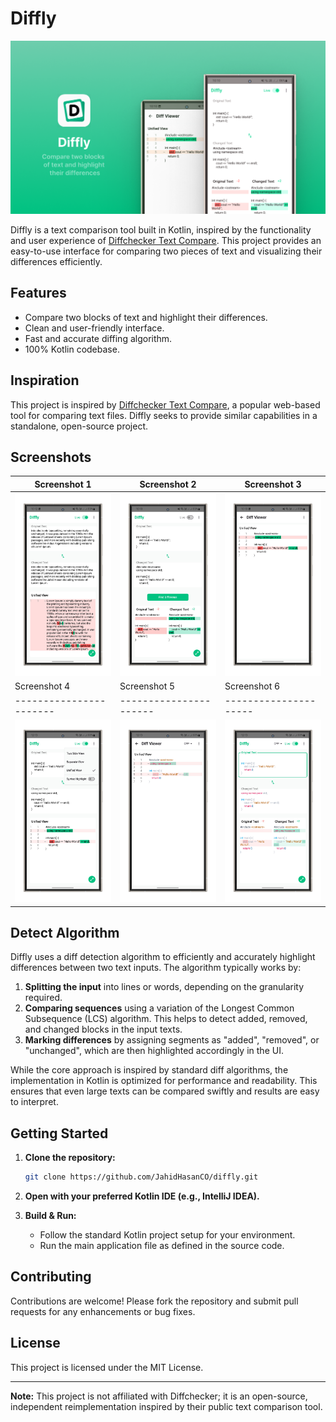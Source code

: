 # Diffly

![Logo](ART/Cover.png)

Diffly is a text comparison tool built in Kotlin, inspired by the functionality and user experience of [Diffchecker Text Compare](https://www.diffchecker.com/text-compare/). This project provides an easy-to-use interface for comparing two pieces of text and visualizing their differences efficiently.

## Features

- Compare two blocks of text and highlight their differences.
- Clean and user-friendly interface.
- Fast and accurate diffing algorithm.
- 100% Kotlin codebase.

## Inspiration

This project is inspired by [Diffchecker Text Compare](https://www.diffchecker.com/text-compare/), a popular web-based tool for comparing text files. Diffly seeks to provide similar capabilities in a standalone, open-source project.

## Screenshots

| Screenshot 1                           | Screenshot 2                           | Screenshot 3                           |
|----------------------------------------|----------------------------------------|----------------------------------------|
| ![Screenshot 1](ART/ART1-portrait.png) | ![Screenshot 2](ART/ART2-portrait.png) | ![Screenshot 3](ART/ART3-portrait.png) |
| Screenshot 4                           | Screenshot 5                           | Screenshot 6                           |
| -----------------------                | ----------------------                 | ---------------------                  |
| ![Screenshot 4](ART/ART4-portrait.png) | ![Screenshot 5](ART/ART5-portrait.png) | ![Screenshot 6](ART/ART6-portrait.png) |

## Detect Algorithm

Diffly uses a diff detection algorithm to efficiently and accurately highlight differences between two text inputs. The algorithm typically works by:

1. **Splitting the input** into lines or words, depending on the granularity required.
2. **Comparing sequences** using a variation of the Longest Common Subsequence (LCS) algorithm. This helps to detect added, removed, and changed blocks in the input texts.
3. **Marking differences** by assigning segments as "added", "removed", or "unchanged", which are then highlighted accordingly in the UI.

While the core approach is inspired by standard diff algorithms, the implementation in Kotlin is optimized for performance and readability. This ensures that even large texts can be compared swiftly and results are easy to interpret.

## Getting Started

1. **Clone the repository:**
    ```bash
    git clone https://github.com/JahidHasanCO/diffly.git
    ```

2. **Open with your preferred Kotlin IDE (e.g., IntelliJ IDEA).**

3. **Build & Run:**
    - Follow the standard Kotlin project setup for your environment.
    - Run the main application file as defined in the source code.

## Contributing

Contributions are welcome! Please fork the repository and submit pull requests for any enhancements or bug fixes.

## License

This project is licensed under the MIT License.

---

**Note:** This project is not affiliated with Diffchecker; it is an open-source, independent reimplementation inspired by their public text comparison tool.